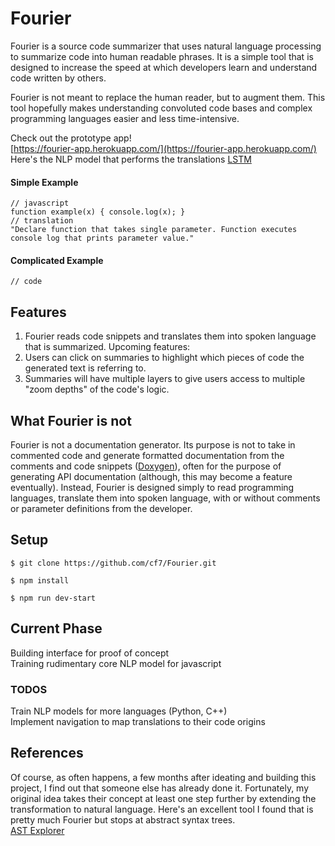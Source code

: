 # Fourier

Fourier is a source code summarizer that uses natural language processing to summarize code into human readable phrases. It is a simple tool that is designed to increase the speed at which developers learn and understand code written by others.

Fourier is not meant to replace the human reader, but to augment them. This tool hopefully makes understanding convoluted code bases and complex programming languages easier and less time-intensive.

Check out the prototype app!\
[https://fourier-app.herokuapp.com/](https://fourier-app.herokuapp.com/)
Here's the NLP model that performs the translations
[LSTM](https://www.kaggle.com/cf1111/fourier2/notebook)

#### Simple Example
~~~
// javascript
function example(x) { console.log(x); }
// translation
"Declare function that takes single parameter. Function executes console log that prints parameter value."
~~~
#### Complicated Example
~~~
// code
~~~

## Features

1) Fourier reads code snippets and translates them into spoken language that is summarized. 
Upcoming features:
2) Users can click on summaries to highlight which pieces of code the generated text is referring to.
3) Summaries will have multiple layers to give users access to multiple "zoom depths" of the code's logic.

## What Fourier is not

Fourier is not a documentation generator. Its purpose is not to take in commented code and generate formatted documentation from the comments and code snippets ([Doxygen](https://en.wikipedia.org/wiki/Doxygen)), often for the purpose of generating API documentation (although, this may become a feature eventually). Instead, Fourier is designed simply to read programming languages, translate them into spoken language, with or without comments or parameter definitions from the developer.

## Setup
~~~
$ git clone https://github.com/cf7/Fourier.git

$ npm install

$ npm run dev-start
~~~

## Current Phase
Building interface for proof of concept\
Training rudimentary core NLP model for javascript

### TODOS
Train NLP models for more languages (Python, C++)\
Implement navigation to map translations to their code origins

## References
Of course, as often happens, a few months after ideating and building this project, I find out that someone else has already done it. Fortunately, my original idea takes their concept at least one step further by extending the transformation to natural language. Here's an excellent tool I found that is pretty much Fourier but stops at abstract syntax trees.\
[AST Explorer](https://astexplorer.net/)

